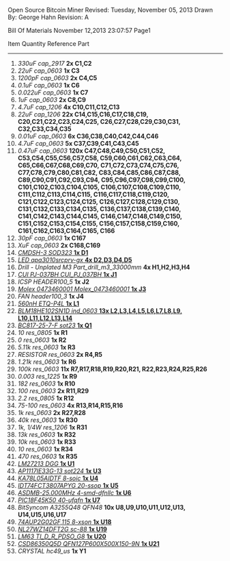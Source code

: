 Open Source Bitcoin Miner  Revised: Tuesday, November 05, 2013
Drawn By: George Hahn          Revision: A







Bill Of Materials       November 12,2013      23:07:57	Page1

Item	Quantity	Reference	Part
______________________________________________

1.	*330uF	cap_2917* **2x	C1,C2**
2.	*22uF	cap_0603* **1x	C3**
3.	*1200pF	cap_0603* **2x	C4,C5**
4.	*0.1uF	cap_0603* **1x	C6**
5.	*0.022uF	cap_0603* **1x	C7**
6.	*1uF	cap_0603* **2x	C8,C9**
7.	*4.7uF	cap_1206* **4x	C10,C11,C12,C13**
8.	*22uF	cap_1206* **22x	C14,C15,C16,C17,C18,C19,
			C20,C21,C22,C23,C24,C25,
			C26,C27,C28,C29,C30,C31,
			C32,C33,C34,C35**
9.	*0.01uF	cap_0603* **6x	C36,C38,C40,C42,C44,C46**
10.	*4.7uF	cap_0603* **5x	C37,C39,C41,C43,C45**
11.	*0.47uF	cap_0603* **120x	C47,C48,C49,C50,C51,C52,
			C53,C54,C55,C56,C57,C58,
			C59,C60,C61,C62,C63,C64,
			C65,C66,C67,C68,C69,C70,
			C71,C72,C73,C74,C75,C76,
			C77,C78,C79,C80,C81,C82,
			C83,C84,C85,C86,C87,C88,
			C89,C90,C91,C92,C93,C94,
			C95,C96,C97,C98,C99,C100,
			C101,C102,C103,C104,C105,
			C106,C107,C108,C109,C110,
			C111,C112,C113,C114,C115,
			C116,C117,C118,C119,C120,
			C121,C122,C123,C124,C125,
			C126,C127,C128,C129,C130,
			C131,C132,C133,C134,C135,
			C136,C137,C138,C139,C140,
			C141,C142,C143,C144,C145,
			C146,C147,C148,C149,C150,
			C151,C152,C153,C154,C155,
			C156,C157,C158,C159,C160,
			C161,C162,C163,C164,C165,
			C166**
12.	*30pF	cap_0603* **1x	C167**
13.	*XuF	cap_0603* **2x	C168,C169**
14.	[*CMDSH-3	SOD323* **1x	D1**](http://www.digikey.com/product-search/en?pv7=2&k=CMDSH-3&mnonly=0&newproducts=0&ColumnSort=0&page=1&quantity=0&ptm=0&fid=0&pageSize=25)
15.	[*LED	apa3010srcprv-gx* **4x	D2,D3,D4,D5**](http://www.digikey.com/product-search/en?pv7=2&k=apa3010srcprv-gx&mnonly=0&newproducts=0&ColumnSort=0&page=1&quantity=0&ptm=0&fid=0&pageSize=25)
16.	*Drill - Unplated M3	Part_drill_m3_33000mm* **4x	H1,H2,H3,H4**
17.	[*CUI PJ-037BH	CUI_PJ_037BH* **1x	J1**](http://www.digikey.com/product-search/en?pv272=49&k=CUI+PJ-037BH&mnonly=0&newproducts=0&ColumnSort=0&page=1&quantity=0&ptm=0&fid=0&pageSize=25)
18.	*ICSP	HEADER100_5* **1x	J2**
19.	[*Molex 0473460001	Molex_0473460001* **1x	J3**](http://www.digikey.com/product-search/en?pv7=2&FV=fff40016%2Cfff802e4&k=0473460001&mnonly=0&newproducts=0&ColumnSort=0&page=1&quantity=0&ptm=0&fid=0&pageSize=25)
20.	*FAN	header100_3* **1x	J4**
21.	[*560nH	ETQ-P4L* **1x	L1**](http://www.digikey.com/product-search/en?pv19=47&FV=1c0002&k=ETQ-P4L&mnonly=0&newproducts=0&ColumnSort=0&page=1&quantity=0&ptm=0&fid=0&pageSize=25)
22.	[*BLM18HE102SN1D	ind_0603* **13x	L2,L3,L4,L5,L6,L7,L8,L9,
			L10,L11,L12,L13,L14**](http://www.digikey.com/product-search/en?pv7=2&k=BLM18HE102SN1D&mnonly=0&newproducts=0&ColumnSort=0&page=1&quantity=0&ptm=0&fid=0&pageSize=25)
23.	[*BC817-25-7-F	sot23* **1x	Q1**](http://www.digikey.com/product-search/en?pv7=2&k=BC817-25-7-F&mnonly=0&newproducts=0&ColumnSort=0&page=1&quantity=0&ptm=0&fid=0&pageSize=25)
24.	*10	res_0805* **1x	R1**
25.	*0	res_0603* **1x	R2**
26.	*5.11k	res_0603* **1x	R3**
27.	*RESISTOR	res_0603* **2x	R4,R5**
28.	*1.21k	res_0603* **1x	R6**
29.	*100k	res_0603* **11x	R7,R17,R18,R19,R20,R21,
			R22,R23,R24,R25,R26**
30.	*0.003	res_1225* **1x	R9**
31.	*182	res_0603* **1x	R10**
32.	*100	res_0603* **2x	R11,R29**
33.	*2.2	res_0805* **1x	R12**
34.	*75-100	res_0603* **4x	R13,R14,R15,R16**
35.	*1k	res_0603* **2x	R27,R28**
36.	*40k	res_0603* **1x	R30**
37.	*1k, 1/4W	res_1206* **1x	R31**
38.	*13k	res_0603* **1x	R32**
39.	*10k	res_0603* **1x	R33**
40.	*10	res_0603* **1x	R34**
41.	*470	res_0603* **1x	R35**
42.	[*LM27213	DGG* **1x	U1**](http://www.digikey.com/product-detail/en/LM27213MTD%2FNOPB/LM27213MTD%2FNOPB-ND/1871068)
43.	[*AP1117IE33G-13	sot224* **1x	U3**](http://www.digikey.com/product-search/en?pv7=2&k=AP1117IE33G-13&mnonly=0&newproducts=0&ColumnSort=0&page=1&quantity=0&ptm=0&fid=0&pageSize=25)
44.	[*KA78L05AIDTF	8-soic* **1x	U4**](http://www.digikey.com/product-search/en?pv7=2&k=KA78L05AIDTF&mnonly=0&newproducts=0&ColumnSort=0&page=1&quantity=0&ptm=0&fid=0&pageSize=25)
45.	[*IDT74FCT3807APYG	20-ssop* **1x	U5**](http://www.digikey.com/product-search/en?pv252=3&FV=1c0002&k=IDT74FCT3807APYG&mnonly=0&newproducts=0&ColumnSort=0&page=1&quantity=0&ptm=0&fid=0&pageSize=25)
46.	[*ASDMB-25.000MHz	4-smd-dfnllc* **1x	U6**](http://www.digikey.com/product-detail/en/ASDMB-25.000MHZ-LC-T/535-11730-1-ND/2809943)
47.	[*PIC18F45K50	40-ufqfn* **1x	U7**](http://www.digikey.com/product-detail/en/PIC18F45K50-I%2FMV/PIC18F45K50-I%2FMV-ND/3671504)
48.	*BitSyncom A3255Q48	QFN48* **10x	U8,U9,U10,U11,U12,U13,
			U14,U15,U16,U17**
49.	[*74AUP2G02GF,115	8-xson* **1x	U18**](http://www.digikey.com/product-search/en?pv7=2&k=74AUP2G02GF%2C115&mnonly=0&newproducts=0&ColumnSort=0&page=1&quantity=0&ptm=0&fid=0&pageSize=25)
50.	[*NL27WZ14DFT2G	sc-88* **1x	U19**](http://www.digikey.com/product-search/en?pv7=2&k=NL27WZ14DFT2G&mnonly=0&newproducts=0&ColumnSort=0&page=1&quantity=0&ptm=0&fid=0&pageSize=25)
51.	[*LM63	TI_D_R_PDSO_G8* **1x	U20**](http://www.digikey.com/product-detail/en/LM63CIMAX%2FNOPB/LM63CIMAX%2FNOPBCT-ND/3527023)
52.	[*CSD86350Q5D	QFN127P600X500X150-9N* **1x	U21**](http://www.digikey.com/product-search/en?pv7=2&FV=fff40015%2Cfff80346&k=CSD86350Q5D&mnonly=0&newproducts=0&ColumnSort=0&page=1&quantity=0&ptm=0&fid=0&pageSize=25)
53.	*CRYSTAL	hc49_us* **1x	Y1**
